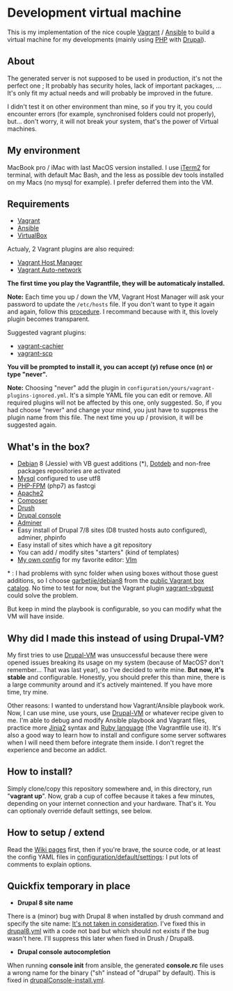 # Development virtual machine

This is my implementation of the nice couple [Vagrant](http://vagrantup.com) / [Ansible](https://www.ansible.com) to build a virtual machine for my developments (mainly using [PHP](http://php.net) with [Drupal](http://drupal.org)).

## About
The generated server is not supposed to be used in production, it's not the perfect one ; It probably has security holes, lack of important packages, ... It's only fit my actual needs and will probably be improved in the future.

I didn't test it on other environment than mine, so if you try it, you could encounter errors (for example, synchronised folders could not properly), but... don't worry, it will not break your system, that's the power of Virtual machines.

## My environment
MacBook pro / iMac with last MacOS version installed. I use [iTerm2](https://www.iterm2.com) for terminal, with default Mac Bash, and the less as possible dev tools installed on my Macs (no mysql for example). I prefer deferred them into the VM.

## Requirements
* [Vagrant](http://vagrantup.com)
* [Ansible](https://www.ansible.com)
* [VirtualBox](https://www.virtualbox.org)

Actualy, 2 Vagrant plugins are also required:
* [Vagrant Host Manager](https://github.com/devopsgroup-io/vagrant-hostmanager)
* [Vagrant Auto-network](https://github.com/oscar-stack/vagrant-auto_network)

**The first time you play the Vagrantfile, they will be automaticaly installed.**

**Note:** Each time you up / down the VM, Vagrant Host Manager will ask your password to update the `/etc/hosts` file. If you don't want to type it again and again, follow this [procedure](https://github.com/devopsgroup-io/vagrant-hostmanager#passwordless-sudo). I recommand because with it, this lovely plugin becomes transparent.

Suggested vagrant plugins:
* [vagrant-cachier](https://github.com/fgrehm/vagrant-cachier)
* [vagrant-scp](https://github.com/invernizzi/vagrant-scp)

**You vill be prompted to install it, you can accept (y) refuse once (n) or type "never".**

**Note:** Choosing "never" add the plugin in `configuration/yours/vagrant-plugins-ignored.yml`. It's a simple YAML file you can edit or remove. All required plugins will not be affected by this one, only suggested. So, if you had choose "never" and change your mind, you just have to suppress the plugin name from this file. The next time you up / provision, it will be suggested again.

## What's in the box?
* [Debian](http://debian.org) 8 (Jessie) with VB guest additions (\*), [Dotdeb](https://www.dotdeb.org) and non-free packages repositories are activated
* [Mysql](https://www.mysql.com) configured to use utf8
* [PHP-FPM](https://php-fpm.org) (php7) as fastcgi
* [Apache2](https://httpd.apache.org)
* [Composer](https://getcomposer.org)
* [Drush](http://www.drush.org)
* [Drupal console](https://drupalconsole.com)
* [Adminer](https://www.adminer.org)
* Easy install of Drupal 7/8 sites (D8 trusted hosts auto configured), adminer, phpinfo
* Easy install of sites which have a git repository
* You can add / modify sites "starters" (kind of templates)
* [My own config](https://github.com/webastien/vim) for my favorite editor: [VIm](http://www.vim.org/)

\* : I had problems with sync folder when using boxes without those guest additions, so I choose [garbetjie/debian8](https://atlas.hashicorp.com/garbetjie/boxes/debian8) from the [public Vagrant box catalog](https://atlas.hashicorp.com/boxes/search). No time to test for now, but the Vagrant plugin [vagrant-vbguest](https://github.com/dotless-de/vagrant-vbguest) could solve the problem.

But keep in mind the playbook is configurable, so you can modify what the VM will have inside.

## Why did I made this instead of using Drupal-VM?
My first tries to use [Drupal-VM](https://github.com/geerlingguy/drupal-vm) was unsuccessful because there were opened issues breaking its usage on my system (because of MacOS? don't remember... That was last year), so I've decided to write mine. **But now, it's stable** and configurable. Honestly, you should prefer this than mine, there is a large community around and it's actively maintened. If you have more time, try mine.

Other reasons: I wanted to understand how Vagrant/Ansible playbook work. Now, I can use mine, use yours, use [Drupal-VM](https://github.com/geerlingguy/drupal-vm) or whatever recipe given to me. I'm able to debug and modify Ansible playbook and Vagrant files, practice more [Jinja2](http://jinja.pocoo.org/docs/2.9/) syntax and [Ruby language](https://www.ruby-lang.org) (the Vagrantfile use it). It's also a good way to learn how to install and configure some server softwares when I will need them before integrate them inside. I don't regret the experience and become an addict.

## How to install?
Simply clone/copy this repository somewhere and, in this directory, run "**vagrant up**". Now, grab a cup of coffee because it takes a few minutes, depending on your internet connection and your hardware. That's it. You can optionaly override default settings, see below.

## How to setup / extend
Read the [Wiki pages](https://github.com/webastien/dev-vm/wiki) first, then if you're brave, the source code, or at least the config YAML files in [configuration/default/settings](https://github.com/webastien/dev-vm/tree/master/configuration/default/settings): I put lots of comments to explain options.

## Quickfix temporary in place
* **Drupal 8 site name**

There is a (minor) bug with Drupal 8 when installed by drush command and specify the site name: [It's not taken in consideration](https://github.com/drush-ops/drush/issues/2462). I've fixed this in [drupal8.yml](https://github.com/webastien/dev-vm/blob/master/configuration/default/starters/drupal8.yml) with a code not bad but which should not exists if the bug wasn't here.  I'll suppress this later when fixed in Drush / Drupal8.

* **Drupal console autocompletion**

When running **console init** from ansible, the generated **console.rc** file uses a wrong name for the binary ("sh" instead of "drupal" by default). This is fixed in [drupalConsole-install.yml](https://github.com/webastien/dev-vm/blob/master/provisioning/roles/webastien.dev-vm/extras/drupalConsole/main.yml).
